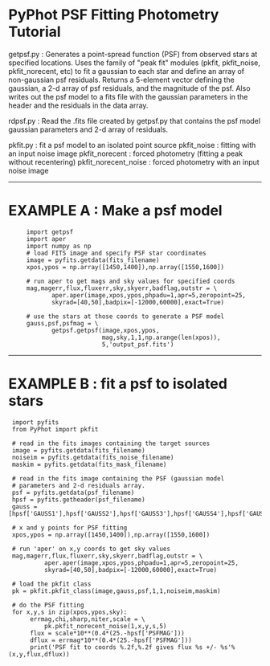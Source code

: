 PyPhot PSF Fitting Photometry Tutorial
=========

getpsf.py : Generates a point-spread function (PSF) from observed stars at 
   specified locations.   Uses the family of  "peak fit" modules
   (pkfit, pkfit_noise, pkfit_norecent, etc) to fit a gaussian to each
   star and define an array of non-gaussian psf residuals.
   Returns a 5-element vector defining the gaussian, a 2-d array of
   psf residuals, and the magnitude of the psf.  Also writes out the
   psf model to a fits file with the gaussian parameters in the header
   and the residuals in the data array.

rdpsf.py : Read the .fits file created by getpsf.py that contains the
   psf model gaussian parameters and 2-d array of residuals. 


pkfit.py : fit a psf model to an isolated point source
pkfit_noise : fitting with an input noise image
pkfit_norecent : forced photometry (fitting a peak without recentering) 
pkfit_norecent_noise : forced photometry with an input noise image

     
-----------
# EXAMPLE A :   Make a psf model 

         import getpsf
         import aper
         import numpy as np
         # load FITS image and specify PSF star coordinates
         image = pyfits.getdata(fits_filename)
         xpos,ypos = np.array([1450,1400]),np.array([1550,1600])

         # run aper to get mags and sky values for specified coords
         mag,magerr,flux,fluxerr,sky,skyerr,badflag,outstr = \
                aper.aper(image,xpos,ypos,phpadu=1,apr=5,zeropoint=25,
                skyrad=[40,50],badpix=[-12000,60000],exact=True)

         # use the stars at those coords to generate a PSF model
         gauss,psf,psfmag = \
                getpsf.getpsf(image,xpos,ypos,
                              mag,sky,1,1,np.arange(len(xpos)),
                              5,'output_psf.fits')

------------
# EXAMPLE B :  fit a psf to isolated stars

     import pyfits
     from PyPhot import pkfit

     # read in the fits images containing the target sources
     image = pyfits.getdata(fits_filename)
     noiseim = pyfits.getdata(fits_noise_filename)
     maskim = pyfits.getdata(fits_mask_filename)

     # read in the fits image containing the PSF (gaussian model
     # parameters and 2-d residuals array.
     psf = pyfits.getdata(psf_filename)
     hpsf = pyfits.getheader(psf_filename)
     gauss = [hpsf['GAUSS1'],hpsf['GAUSS2'],hpsf['GAUSS3'],hpsf['GAUSS4'],hpsf['GAUSS5']]

     # x and y points for PSF fitting
     xpos,ypos = np.array([1450,1400]),np.array([1550,1600])

     # run 'aper' on x,y coords to get sky values
     mag,magerr,flux,fluxerr,sky,skyerr,badflag,outstr = \
              aper.aper(image,xpos,ypos,phpadu=1,apr=5,zeropoint=25,
              skyrad=[40,50],badpix=[-12000,60000],exact=True)

     # load the pkfit class
     pk = pkfit.pkfit_class(image,gauss,psf,1,1,noiseim,maskim)

     # do the PSF fitting
     for x,y,s in zip(xpos,ypos,sky):
          errmag,chi,sharp,niter,scale = \
              pk.pkfit_norecent_noise(1,x,y,s,5)
          flux = scale*10**(0.4*(25.-hpsf['PSFMAG']))
          dflux = errmag*10**(0.4*(25.-hpsf['PSFMAG']))
          print('PSF fit to coords %.2f,%.2f gives flux %s +/- %s'%(x,y,flux,dflux))
